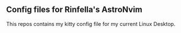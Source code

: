 ## Config files for Rinfella's AstroNvim

This repos contains my kitty config file for my current Linux Desktop.
